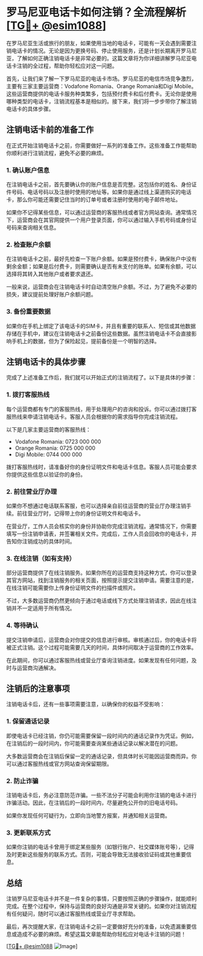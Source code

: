 # 罗马尼亚电话卡如何注销？全流程解析[[TG💪+ @esim1088](https://t.me/s/esim1088)]

在罗马尼亚生活或旅行的朋友，如果使用当地的电话卡，可能有一天会遇到需要注销电话卡的情况。无论是因为更换号码、停止使用服务，还是计划长期离开罗马尼亚，了解如何正确注销电话卡是非常必要的。这篇文章将为你详细讲解罗马尼亚电话卡注销的全过程，帮助你轻松应对这一问题。

首先，让我们来了解一下罗马尼亚的电话卡市场。罗马尼亚的电信市场竞争激烈，主要有三家主要运营商：Vodafone Romania、Orange Romania和Digi Mobile。这些运营商提供的电话卡服务种类繁多，包括预付费卡和后付费卡。无论你是使用哪种类型的电话卡，注销流程基本是相似的。接下来，我们将一步步带你了解注销电话卡的具体步骤。

## 注销电话卡前的准备工作

在正式开始注销电话卡之前，你需要做好一系列的准备工作。这些准备工作能帮助你顺利进行注销流程，避免不必要的麻烦。

### 1. **确认账户信息**
   在注销电话卡之前，首先要确认你的账户信息是否完整。这包括你的姓名、身份证件号码、电话号码以及注册时使用的地址等。如果你是通过线上渠道购买的电话卡，那么你可能还需要记住当时的订单号或者注册时使用的电子邮件地址。

   如果你不记得某些信息，可以通过运营商的客服热线或者官方网站查询。通常情况下，运营商会在其官网提供一个用户登录页面，你可以通过输入手机号码或身份证号码来查询相关信息。

### 2. **检查账户余额**
   在注销电话卡之前，最好先检查一下账户余额。如果是预付费卡，确保账户中没有剩余金额；如果是后付费卡，则需要确认是否有未支付的账单。如果有余额，可以选择将其转入其他账户或者要求退还。

   一般来说，运营商会在注销电话卡时自动清空账户余额。不过，为了避免不必要的损失，建议提前处理好账户余额问题。

### 3. **备份重要数据**
   如果你在手机上绑定了该电话卡的SIM卡，并且有重要的联系人、短信或其他数据存储在手机中，建议在注销电话卡之前备份这些数据。虽然注销电话卡不会直接影响手机上的数据，但为了保险起见，提前备份是一个明智的选择。

## 注销电话卡的具体步骤

完成了上述准备工作后，我们就可以开始正式的注销流程了。以下是具体的步骤：

### 1. **拨打客服热线**
   每个运营商都有专门的客服热线，用于处理用户的咨询和投诉。你可以通过拨打客服热线来申请注销电话卡。客服人员会根据你的需求指导你完成注销流程。

   以下是几家主要运营商的客服热线：
   - Vodafone Romania: 0723 000 000
   - Orange Romania: 0725 000 000
   - Digi Mobile: 0744 000 000

   拨打客服热线时，请准备好你的身份证明文件和电话卡信息。客服人员可能会要求你提供这些信息以验证你的身份。

### 2. **前往营业厅办理**
   如果你不想通过电话联系客服，也可以选择亲自前往运营商的营业厅办理注销手续。前往营业厅时，记得带上你的身份证明文件和电话卡。

   在营业厅，工作人员会核实你的身份并协助你完成注销流程。通常情况下，你需要填写一份注销申请表，并签署相关文件。完成后，工作人员会回收你的电话卡，并告知你注销成功的具体时间。

### 3. **在线注销（如有支持）**
   部分运营商提供了在线注销服务。如果你所在的运营商支持这种方式，你可以登录其官方网站，找到注销服务的相关页面，按照提示提交注销申请。需要注意的是，在线注销可能需要你上传身份证明文件的扫描件或照片。

   不过，大多数运营商仍然更倾向于通过电话或线下方式处理注销请求，因此在线注销并不一定适用于所有情况。

### 4. **等待确认**
   提交注销申请后，运营商会对你提交的信息进行审核。审核通过后，你的电话卡将被正式注销。这个过程可能需要几天的时间，具体时间取决于运营商的工作效率。

   在此期间，你可以通过客服热线或营业厅查询注销进度。如果发现有任何问题，及时与运营商沟通解决。

## 注销后的注意事项

注销电话卡后，还有一些事项需要注意，以确保你的权益不受影响：

### 1. **保留通话记录**
   即使电话卡已经注销，你仍可能需要保留一段时间内的通话记录作为凭证。例如，在注销后的一段时间内，你可能需要查询某些通话记录以解决潜在的问题。

   大多数运营商会在注销后保留一定的通话记录，但具体时长可能因运营商而异。你可以通过客服热线或官方网站查询保留期限。

### 2. **防止诈骗**
   注销电话卡后，务必注意防范诈骗。一些不法分子可能会利用你注销的电话卡进行诈骗活动。因此，在注销后的一段时间内，尽量避免公开你的旧电话号码。

   如果你发现任何可疑行为，立即向当地警方报案，并通知相关运营商。

### 3. **更新联系方式**
   如果你注销的电话卡曾用于绑定某些服务（如银行账户、社交媒体账号等），记得及时更新这些服务的联系方式。否则，可能会导致无法接收验证码或其他重要信息。

## 总结

注销罗马尼亚电话卡并不是一件复杂的事情，只要按照正确的步骤操作，就能顺利完成。在整个过程中，保持与运营商的良好沟通是非常关键的。如果你对注销流程有任何疑问，随时可以通过客服热线或营业厅寻求帮助。

最后，再次提醒大家，在注销电话卡之前一定要做好充分的准备，以免遗漏重要信息或造成不必要的麻烦。希望这篇文章能帮助你轻松应对电话卡注销的问题！

[[TG💪+ @esim1088](https://t.me/s/esim1088) ![Image](https://i.postimg.cc/4NQfJmqS/Snipaste-2025-05-13-00-14-12.png)]